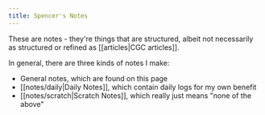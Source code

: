 ```yaml
---
title: Spencer's Notes
---
```

These are notes - they're things that are structured, albeit not necessarily as structured or refined as [[articles|CGC articles]].

In general, there are three kinds of notes I make:

- General notes, which are found on this page
- [[notes/daily|Daily Notes]], which contain daily logs for my own benefit
- [[notes/scratch|Scratch Notes]], which really just means "none of the above"
